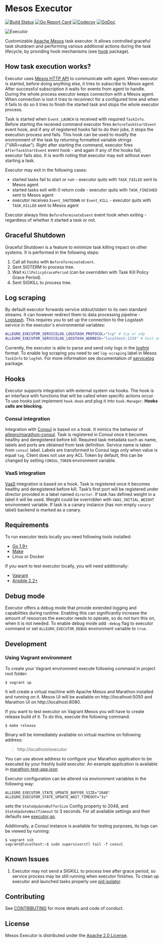 # Mesos Executor 

[![Build Status](https://travis-ci.org/allegro/mesos-executor.svg?branch=master)](https://travis-ci.org/allegro/mesos-executor)
[![Go Report Card](https://goreportcard.com/badge/github.com/allegro/mesos-executor)](https://goreportcard.com/report/github.com/allegro/mesos-executor)
[![Codecov](https://codecov.io/gh/allegro/mesos-executor/branch/master/graph/badge.svg)](https://codecov.io/gh/allegro/mesos-executor)
[![GoDoc](https://godoc.org/github.com/allegro/mesos-executor?status.svg)](https://godoc.org/github.com/allegro/mesos-executor)

![Executor](doc/img/executor-mesos.png)

Customizable [Apache Mesos][1] task executor. It allows controlled graceful
task shutdown and performing various additional actions during the task lifecycle,
by providing hook mechanisms (see [hook](hook) package).

## How task execution works?

Executor uses [Mesos HTTP API][2] to communicate with agent. When executor is
started, before doing anything else, it tries to subscribe to Mesos agent. After
successful subscription it waits for events from agent to handle. During the whole
process executor keeps connection with a Mesos agent. When connection is lost it
tries to reconnect for a configured time and when it fails to do so it tries to
finish the started task and stops the whole executor process.

Task is started when `Event_LAUNCH` is received with required `TaskInfo`. Before
starting the received command executor fires `BeforeTaskStartEvent` event hook,
and if any of registered hooks fail to do their jobs, it stops the execution process
and fails. This hook can be used to modify the environment of the task by returning
formatted variable strings ("VAR=value"). Right after starting the command, 
executor fires `AfterTaskStartEvent` event hook - and again if any of the hooks fail, 
executor fails also. It is worth noting that executor may exit without even 
starting a task.

Executor may exit in the following cases:
* started tasks fail to start or run - executor quits with `TASK_FAILED` sent to
Mesos agent
* started tasks exit with 0 return code - executor quits with `TASK_FINISHED`
sent to Mesos agent
* executor receives `Event_SHUTDOWN` or `Event_KILL` - executor quits with `TASK_KILLED`
sent to Mesos agent

Executor always fires `BeforeTerminateEvent` event hook when exiting - regardless
of whether it started a task or not.

## Graceful Shutdown

Graceful Shutdown is a feature to minimize task killing impact on other systems.
It is performed in the following steps:

1. Call all hooks with `BeforeTerminateEvent`.
2. Sent SIGTERM to process tree.
3. Wait `KillPolicyGracePeriod` (can be overridden with Task Kill Policy Grace Period).
4. Sent SIGKILL to process tree.

## Log scraping

By default executor forwards service stdout/stderr to its own standard streams.
It can however redirect them to data processing pipeline - [Logstash][11]. This 
requires you to set up the connection to the Logstash service in the executor's 
environmental variables:

```bash
ALLEGRO_EXECUTOR_SERVICELOG_LOGSTASH_PROTOCOL="tcp" # tcp or udp
ALLEGRO_EXECUTOR_SERVICELOG_LOGSTASH_ADDRESS="localhost:1234" # host and port
```

Currently, the executor is able to parse and send only logs in the [logfmt][12] 
format. To enable log scraping you need to set `log-scraping` label in Mesos 
`TaskInfo` to `logfmt`. For more information see documentation of [servicelog][14]
package.

## Hooks

Executor supports integration with external system via hooks. The hook is an interface
with functions that will be called when specific actions occur. To use hooks just
implement `hook.Hook` and plug it into `hook.Manager`.
**Hooks calls are blocking.**

### Consul integration

Integration with [Consul][3] is based on a hook. It mimics the behavior of
[allegro/marathon-consul][4].
Task is registered in Consul once it becomes healthy and deregistered before kill.
Required task metadata such as name, labels and ports are obtained from task definition.
Service name is taken from `consul` label.
Labels are transformed to Consul tags only when value is equal `tag`. Client does not use any ACL Token by default,
this can be changed by setting `CONSUL_TOKEN` environment variable.

### VaaS integration

[VaaS][5] integration is based on a hook.
Task is registered once it becomes healthy and deregistered before kill.
Task’s first port will be registered under director provided in a label named `director`.
If task has defined weight in a label it will be used. Weight could be overridden
with `VAAS_INITIAL_WEIGHT` environment variable.
If task is a canary instance (has non empty `canary` label) backend is marked
as a canary.

## Requirements

To run executor tests locally you need following tools installed:

* [Go 1.9+][6]
* [Make][7]
* Linux or Docker

If you want to test executor locally, you will need additionally:

* [Vagrant][8]
* [Ansible 2.2+][9]

## Debug mode

Executor offers a debug mode that provide extended logging and capabilities during
runtime. Enabling this can significantly increase the amount of resources the 
executor needs to operate, so do not turn this on, when it is not needed. To enable
debug mode add `-debug` flag to executor command or set `ALLEGRO_EXECUTOR_DEBUG` 
environment variable to `true`.

## Development

### Using Vagrant environment

To create your Vagrant environment execute following command in project root folder:

```
$ vagrant up
```

It will create a virtual machine with Apache Mesos and Marathon installed and
running on it. Mesos UI will be available on http://localhost:5050 and Marathon
UI on http://localhost:8080.

If you want to test executor on Vagrant Mesos you will have to create release
build of it. To do this, execute the following command:

```
$ make release
```

Binary will be immediately available on virtual machine on following address:

> http://localhost/executor

You can use above address to configure your Marathon application to be executed
by your freshly build executor. An example application is available in
[marathon-test-app.json](examples/marathon-test-app.json)

Executor configuration can be altered via environment variables in the following way:
```
ALLEGRO_EXECUTOR_STATE_UPDATE_BUFFER_SIZE="2048"
ALLEGRO_EXECUTOR_STATE_UPDATE_WAIT_TIMEOUT="3s"
```
sets the `StateUpdateBufferSize` Config property to 2048, and `StateUpdateWaitTimeout`
to 3 seconds. For all available settings and their defaults see
[executor.go](executor.go).

Additionally, a Consul instance is available for testing purposes,
its logs can be viewed by running:
```
$ vagrant ssh
vagrant@localhost:~$ sudo supervisorctl tail -f consul
```


## Known Issues

1. Executor may not send a SIGKILL to process tree after grace period,
so service process may be still running when executor finishes.
To clean up executor and launched tasks properly use [pid isolator][10].

## Contributing

See [CONTRIBUTING](CONTRIBUTING.md) for more details and code of conduct. 

## License

Mesos Executor is distributed under the [Apache 2.0 License](LICENSE).


[1]: https://mesos.apache.org
[2]: https://mesos.apache.org/documentation/latest/executor-http-api/ 
[3]: https://www.consul.io
[4]: https://github.com/allegro/marathon-consul
[5]: https://github.com/allegro/vaas
[6]: https://golang.org/dl/
[7]: https://www.gnu.org/software/make/
[8]: https://www.vagrantup.com
[9]: https://www.ansible.com
[10]: https://mesos.apache.org/documentation/latest/mesos-containerizer/
[11]: https://www.elastic.co/products/logstash
[12]: https://brandur.org/logfmt
[14]: https://godoc.org/github.com/allegro/mesos-executor/servicelog